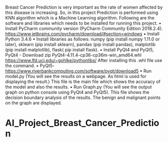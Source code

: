 Breast Cancer Prediction is very important as the rate of women affected by this disease is increasing. So, in this project Prediction is performed using KNN algorithm which is a Machine Learning algorithm. Following are the software and libraries which needs to be installed for running this project.
•	Install PyCharm community version (PyCharm Community Edition 2018.2.4). https://www.jetbrains.com/pycharm/download/#section=windows 
•	Install Python 3.4.6 
•	Install libraries as follows: numpy (pip install numpy 1.11.0 or later), sklearn (pip install sklearn), pandas (pip install pandas), matplotlib (pip install matplotlib), flask( pip install flask).
•	Install PyQt4 and PyQt5, PyQt4 - Download zip PyQt4-4.11.4-cp36-cp36m-win_amd64.whl
https://www.lfd.uci.edu/~gohlke/pythonlibs/ After installing this .whl file use the command. 
•	PyQt5- https://www.riverbankcomputing.com/software/pyqt/download5
•	Run model.py (You will see the results on a webpage. As html is used for displaying the result.) This file is the main file which shows the accuracy of the model and also the results.
•	Run Graph.py (You will see the output graph on python console using PyQt4 and PyQt5). This file shows the decision boundary analysis of the results. The benign and malignant points on the graph are displayed.

# AI_Project_Breast_Cancer_Prediction